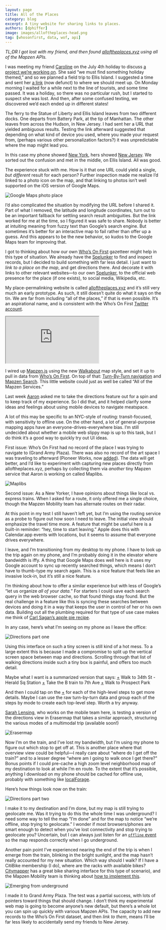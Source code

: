 ```yaml
---
layout: page
title: All of the Places
category: blog
excerpt: A tiny website for sharing links to places.
authors: [dphiffer]
image: images/alloftheplaces-head.png
tag: [whosonfirst, data, wof, api]
---
```


*TL;DR I got lost with my friend, and then found [alloftheplaces.xyz](https://alloftheplaces.xyz/) using all of the Mapzen APIs.*

I was meeting my friend [Caroline](https://twitter.com/carolinesinders) on the July 4th holiday to discuss [a project we’re working on](https://smalldata.coop/). She said “we must find something holiday themed,” and so we planned a field trip to Ellis Island. I suggested a time and sent her [a link](https://www.google.com/maps/place/Ellis+Island+from+Battery+Park) (now defunct) to where we should meet up. On Monday morning I waited for a while next to the line of tourists, and some time passed. It was a holiday, so there was no particular rush, but I started to suspect she was lost. And then, after some confused texting, we discovered we’d each ended up in different states!

The ferry to the Statue of Liberty and Ellis Island leaves from two different docks. One departs from Battery Park, at the tip of Manhattan. The other leaves from across the Hudson, in New Jersey. I had sent her a URL that yielded ambiguous results. Testing the link afterward suggested that depending on what kind of device you used, where you made your request from, (perhaps various other personalization factors?) it was unpredictable where the map might lead you.

In this case my phone showed [New York](https://whosonfirst.mapzen.com/spelunker/id/907288683/), hers showed [New Jersey](https://whosonfirst.mapzen.com/spelunker/id/907289587/). We sorted out the confusion and met in the middle, on Ellis Island. All was good.

The experience stuck with me. How is it that one URL could yield a single, *but different* result for each person? Further inspection made me realize I’d linked to a photo icon on the map, and that linking to photos isn’t well supported on the iOS version of Google Maps.

![Google Maps photo place](images/google-maps.png)

I’d also complicated the situation by modifying the URL before I shared it. Part of what I removed, the latitude and longitude coordinates, turn out to be an important fallback for settling search result ambiguities. But the link worked for me at the time, so I figured it was safe to share. Nobody is better at intuiting meaning from fuzzy text than Google’s search engine. But sometimes it’s better for an interactive map to fail rather than offer up a guess. And this appears to be the new behavior, so kudos to the Google Maps team for improving that.

I got to thinking about how our own [Who’s On First](https://mapzen.com/blog/who-s-on-first/) gazetteer might help in this type of situation. We already have the [Spelunker](https://whosonfirst.mapzen.com/spelunker/id/874411113/) to find and inspect records, but I decided to build something with far less detail. I just want to *link to a place on the map*, and get directions there. And decorate it with links to other relevant websites—to our own [Spelunker](https://whosonfirst.mapzen.com/spelunker), to the official web presence for the place (if one exists), to social media, Wikipedia, etc.

My place-permalinking website is called [alloftheplaces.xyz](https://alloftheplaces.xyz/) and it’s still very much an early prototype. As such, it still doesn’t quite do what it says on the tin. We are far from including “all of the places,” if that is even possible. It’s an aspirational name, and is consistent with the Who’s On First [Twitter account](https://twitter.com/alloftheplaces).

<div class="demo-wrapper"><iframe scrolling="no" src="https://alloftheplaces.xyz/874411113">
    Your browser doesn't support iframe, please go to 'https://alloftheplaces.xyz/874411113' to see demo.
</iframe></div>

I wired up [Mapzen.js](https://github.com/mapzen/mapzen.js) using the new [Walkabout](https://mapzen.com/blog/walkabout/) map style, and set it up to pull in data from [Who’s On First](https://whosonfirst.mapzen.com/). On top of that: [Turn-By-Turn navigation](https://mapzen.com/products/turn-by-turn/) and [Mapzen Search](https://mapzen.com/products/search/). This little website could just as well be called “All of the Mapzen Services.”

Last week [Aaron](http://aaronland.info/) asked me to take the directions feature out for a spin and to keep track of my experience. So I did that, and it helped clarify some ideas and feelings about using mobile devices to navigate meatspace.

A lot of this may be specific to an NYC-style of routing: transit-focused, with sensitivity to offline use. On the other hand, a lot of general-purpose mapping apps have an everyone-drives-everywhere bias. I’m still undecided about whether a mobile web slippy map is up to this task, but I do think it’s a good way to quickly try out UI ideas.

First issue: Who’s On First had no record of the place I was trying to navigate to (Grand Army Plaza). There was also no record of the art space I was traveling to afterward (Pioneer Works, now [added](https://alloftheplaces.xyz/907130503)). The data will get better, and I’d like to experiment with capturing new places directly from  alloftheplaces.xyz, perhaps by collecting them via *another* tiny Mapzen service that Aaron is working on called Maplibs.

![Maplibs](images/maplibs.png)

Second issue: As a New Yorker, I have opinions about things like local vs. express trains. When I asked for a route, it only offered me a single choice, though the Mapzen Mobility team has alternate routes on their radar.

At this point in my test I still haven’t left yet, but I’m using the routing service as a probe to figure out how soon I need to leave. The initial view should emphasize the travel time more. A feature that might be useful here is a built-in reminder: “hey, time to start leaving.” Apple does this with Calendar.app events with locations, but it seems to assume that everyone drives everywhere.

I leave, and I’m transitioning from my desktop to my phone. I have to look up the trip again on my phone, and I’m probably doing it in the elevator where bandwidth is iffy. A thing that Google Maps does well here is it uses my Google account to sync up recently searched things, which means I don’t have to thumb-type my search again. This is a nice feature that feels like an invasive lock-in, but it’s still a nice feature.

I’m thinking about how to offer a similar experience but with less of Google’s “let us organize *all of your data.*” For starters I could save each search query in the web browser cache, so that found things stay found. But the real challenge in a feature like this is syncing these searches between devices and doing it in a way that keeps the user in control of her or his own data. Building out all the plumbing required for that type of use case makes me think of [Carl Sagan’s apple pie recipe](https://www.youtube.com/watch?v=7s664NsLeFM).

In any case, here’s what I’m seeing on my phone as I leave the office:

![Directions part one](images/alloftheplaces1.png)

Using this interface on such a tiny screen is still kind of a hot mess. To a large extent this is because I made a compromise to split up the vertical screen space between map and directions. Scrolling through that list of walking directions inside such a tiny box is painful, and offers too much detail.

Maybe what I want is a summarized version that says:
[+](#) Walk to 34th St - Herald Sq Station
[+](#) Take the B train to 7th Ave
[+](#) Walk to Prospect Park

And then I could tap on the [+](#) for each of the high-level steps to get more details. Maybe I can use the raw turn-by-turn data and group each of the steps by mode to create each top-level step. Worth a try anyway.

[Sarah Lensing](https://twitter.com/sarahlensing), who works on the mobile team here, is testing a version of the directions view in Erasermap that takes a similar approach, structuring the various modes of a multimodal trip (available soon!)

![Erasermap](images/erasermap.png)

Now I’m on the train, and I’ve lost my bandwidth, but I’m using my phone to figure out which stop to get off at. This is another place where that overview view could be helpful—I really care about “where do I get off the train?” and to a lesser degree “where am I going to walk once I get there?" Bonus points if I could pre-cache a high zoom level neighborhood map of my destination to look at while I’m en route. To the extent that it’s possible, anything I download on my phone should be cached for offline use, probably with something like [localForage](https://github.com/localForage/localForage).

Here’s how things look now on the train:

![Directions part two](images/alloftheplaces2.png)

I make it to my destination and I’m done, but my map is still trying to geolocate me. Was it trying to do this the whole time I was underground? I need some way to tell the map “I’m done” and for the map to notice “we’re offline, stop trying to geolocate.” I wonder if most browsers/phones are smart enough to detect when you’ve lost connectivity and stop trying to geolocate you? Uncertain, but I can always just listen for an [`offline` event](https://developer.mozilla.org/en-US/docs/Online_and_offline_events) so the map responds correctly when I go underground.

Another pain point I’ve experienced nearing the end of the trip is when I emerge from the train, blinking in the bright sunlight, and the map hasn’t really accounted for my new situation. Which way should I walk? If I have a CitiBike membership (I do), where are the racks with available bikes? [Citymapper](https://citymapper.com/) has a great bike sharing interface for this type of scenario), and the Mapzen Mobility team is thinking about [how to implement this](https://github.com/transitland/transitland-datastore/issues/310).

![Emerging from underground](images/subway-escalator.jpg)

I made it to Grand Army Plaza. The test was a partial success, with lots of pointers toward things that should change. I don’t think my experimental web map is going to become anyone’s new default, but there’s a whole lot you can spin up quickly with various Mapzen APIs. The capacity to add new records to the Who’s On First dataset, and then *link to them*, means I’ll be far less likely to accidentally send my friends to New Jersey.

